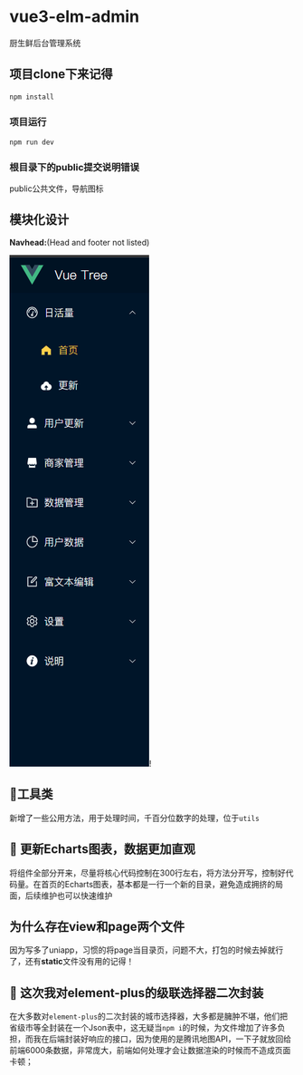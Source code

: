 # vue3-elm-admin

厨生鲜后台管理系统


## 项目clone下来记得

```sh
npm install
```

### 项目运行

```sh
npm run dev
```


### 根目录下的public提交说明错误
public公共文件，导航图标

## 模块化设计
**Navhead:**(Head and footer not listed)

![侧边导航](/public/NavLeft.png)!

## &#x1F3A6;工具类
新增了一些公用方法，用于处理时间，千百分位数字的处理，位于`utils`

## &#x1F349; 更新Echarts图表，数据更加直观
将组件全部分开来，尽量将核心代码控制在300行左右，将方法分开写，控制好代码量。在首页的Echarts图表，基本都是一行一个新的目录，避免造成拥挤的局面，后续维护也可以快速维护

## 为什么存在view和page两个文件
因为写多了uniapp，习惯的将page当目录页，问题不大，打包的时候去掉就行了，还有**static**文件没有用的记得！

## &#x1F34E; 这次我对element-plus的级联选择器二次封装

在大多数对```element-plus```的二次封装的城市选择器，大多都是臃肿不堪，他们把省级市等全封装在一个Json表中，这无疑当`npm i`的时候，为文件增加了许多负担，而我在后端封装好响应的接口，因为使用的是腾讯地图API，一下子就放回给前端6000条数据，非常庞大，前端如何处理才会让数据渲染的时候而不造成页面卡顿；